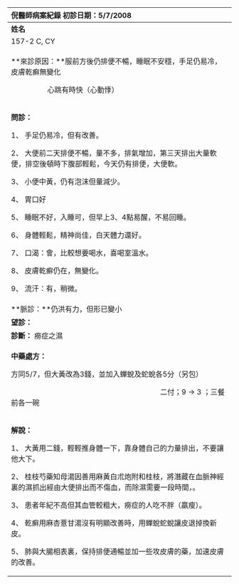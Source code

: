 ﻿|**倪醫師病案紀錄**                                 初診日期：5/7/2008|
| :- |
|**姓名**|**性別：**|**年齡及體型**|**來診日期：**|
|157-2 C, CY|Male|39|5/13/2008|
|<p>**來診原因：**服前方後仍排便不暢，睡眠不安穩，手足仍易冷，皮膚乾癬無變化</p><p>`          `心跳有時快（心動悸）</p>|
|<p>**問診：**</p><p>1、 手足仍易冷，但有改善。</p><p>2、 大便前二天排便不暢，量不多，排氣增加，第三天排出大量軟便，排空後頓時下腹部輕鬆，今天仍有排便，大便軟。</p><p>3、 小便中黃，仍有泡沫但量減少。</p><p>4、 胃口好</p><p>5、 睡眠不好，入睡可，但早上3、4點易醒，不易回睡。</p><p>6、 身體輕鬆，精神尚佳，白天體力還好。</p><p>7、 口渴：會，比較想要喝水，喜喝室溫水。</p><p>8、 皮膚乾癬仍在，無變化。</p><p>9、 流汗：有，稍微。</p>|
|**脈診：**仍洪有力，但形已變小|
|**望診：**|
|**診斷：** 癆症之濕|
|<p>**中藥處方：**</p><p>方同5/7，但大黃改為3錢，並加入蟬蛻及蛇蛻各5分（另包）</p><p>`                                         `二付；9 → 3 ；三餐前各一碗</p>|
|<p>**解說：**</p><p>1、 大黃用二錢，輕輕推身體一下，靠身體自己的力量排出，不要讓他大下。</p><p>2、 桂枝芍藥知母湯因善用麻黃白朮炮附和桂枝，將潛藏在血脈神經裏的濕抓出經由大便排出而不傷血，而除濕需要一段時間，。</p><p>3、 患者年紀不高但其血管較粗大，癆症的人吃不胖（羸瘦）。</p><p>4、 乾癬用麻杏薏甘湯沒有明顯改善時，用蟬蛻蛇蛻讓皮退掉換新皮。</p><p>5、 肺與大腸相表裏，保持排便通暢並加一些攻皮膚的藥，加速皮膚的改善。</p>|

